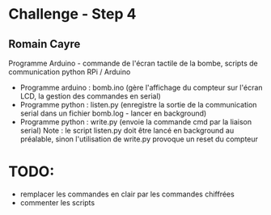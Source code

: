 # Challenge - Step 4
## Romain Cayre
Programme Arduino - commande de l'écran tactile de la bombe, scripts de communication python RPi / Arduino

- Programme arduino : bomb.ino (gère l'affichage du compteur sur l'écran LCD, la gestion des commandes en serial)
- Programme python : listen.py (enregistre la sortie de la communication serial dans un fichier bomb.log - lancer en background)
- Programme python : write.py <cmd> (envoie la commande cmd par la liaison serial)
Note : le script listen.py doit être lancé en background au préalable, sinon l'utilisation de write.py provoque un reset du compteur


# TODO:
* remplacer les commandes en clair par les commandes chiffrées
* commenter les scripts
